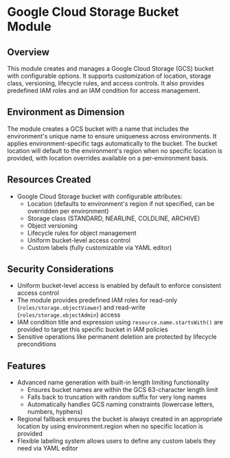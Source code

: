# Google Cloud Storage Bucket Module

## Overview

This module creates and manages a Google Cloud Storage (GCS) bucket with configurable options. It supports customization of location, storage class, versioning, lifecycle rules, and access controls. It also provides predefined IAM roles and an IAM condition for access management.

## Environment as Dimension

The module creates a GCS bucket with a name that includes the environment's unique name to ensure uniqueness across environments. It applies environment-specific tags automatically to the bucket. The bucket location will default to the environment's region when no specific location is provided, with location overrides available on a per-environment basis.

## Resources Created

- Google Cloud Storage bucket with configurable attributes:
  - Location (defaults to environment's region if not specified, can be overridden per environment)
  - Storage class (STANDARD, NEARLINE, COLDLINE, ARCHIVE)
  - Object versioning
  - Lifecycle rules for object management
  - Uniform bucket-level access control
  - Custom labels (fully customizable via YAML editor)

## Security Considerations

- Uniform bucket-level access is enabled by default to enforce consistent access control
- The module provides predefined IAM roles for read-only (`roles/storage.objectViewer`) and read-write (`roles/storage.objectAdmin`) access
- IAM condition title and expression using `resource.name.startsWith()` are provided to target this specific bucket in IAM policies
- Sensitive operations like permanent deletion are protected by lifecycle preconditions

## Features

- Advanced name generation with built-in length limiting functionality
  - Ensures bucket names are within the GCS 63-character length limit
  - Falls back to truncation with random suffix for very long names
  - Automatically handles GCS naming constraints (lowercase letters, numbers, hyphens)
- Regional fallback ensures the bucket is always created in an appropriate location by using environment.region when no specific location is provided
- Flexible labeling system allows users to define any custom labels they need via YAML editor
